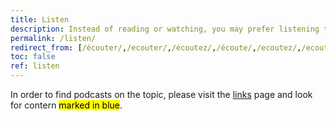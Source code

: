 ```yaml
---
title: Listen
description: Instead of reading or watching, you may prefer listening to podcasts about the topic. Here are some.
permalink: /listen/
redirect_from: [/écouter/,/ecouter/,/écoutez/,/écoute/,/ecoutez/,/ecoute/]
toc: false
ref: listen
---
```

In order to find podcasts on the topic, please visit the [links](/links 'Link') page and look for contern <mark class='blue'>marked in blue</mark>.
